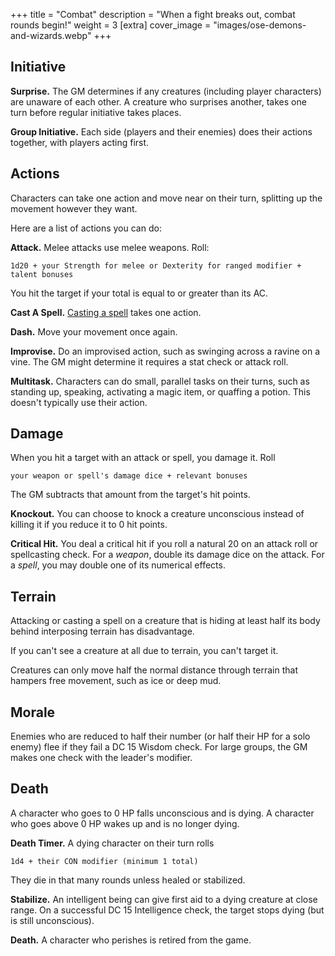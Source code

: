 +++
title = "Combat"
description = "When a fight breaks out, combat rounds begin!"
weight = 3
[extra] 
cover_image = "images/ose-demons-and-wizards.webp"
+++

## Initiative

**Surprise.** The GM determines if any creatures (including player characters)
are unaware of each other. A creature who surprises another, takes one turn
before regular initiative takes places.

**Group Initiative.** Each side (players and their enemies) does their actions
together, with players acting first.

## Actions

Characters can take one action and move near on their turn, splitting up the
movement however they want.

Here are a list of actions you can do:

**Attack.** Melee attacks use melee weapons. Roll:

```
1d20 + your Strength for melee or Dexterity for ranged modifier + talent bonuses
```

You hit the target if your total is equal to or greater than its AC.

**Cast A Spell.** [Casting a spell](@/rules/spellcasting.md) takes one action.

**Dash.** Move your movement once again.

**Improvise.** Do an improvised action, such as swinging across a ravine on a
vine. The GM might determine it requires a stat check or attack roll.

**Multitask.** Characters can do small, parallel tasks on their turns, such as
standing up, speaking, activating a magic item, or quaffing a potion. This
doesn't typically use their action.

## Damage

When you hit a target with an attack or spell, you damage it. Roll

```
your weapon or spell's damage dice + relevant bonuses
```

The GM subtracts that amount from the target's hit points.

**Knockout.** You can choose to knock a creature unconscious instead of killing
it if you reduce it to 0 hit points.

**Critical Hit.** You deal a critical hit if you roll a natural 20 on an attack
roll or spellcasting check. For a _weapon_, double its damage dice on the
attack. For a _spell_, you may double one of its numerical effects.

## Terrain

Attacking or casting a spell on a creature that is hiding at least half its body
behind interposing terrain has disadvantage.

If you can't see a creature at all due to terrain, you can't target it.

Creatures can only move half the normal distance through terrain that hampers
free movement, such as ice or deep mud.

## Morale

Enemies who are reduced to half their number (or half their HP for a solo enemy)
flee if they fail a DC 15 Wisdom check. For large groups, the GM makes one check
with the leader's modifier.

## Death

A character who goes to 0 HP falls unconscious and is dying. A character who
goes above 0 HP wakes up and is no longer dying.

**Death Timer.** A dying character on their turn rolls

```
1d4 + their CON modifier (minimum 1 total)
```

They die in that many rounds unless healed or stabilized.

**Stabilize.** An intelligent being can give first aid to a dying creature at
close range. On a successful DC 15 Intelligence check, the target stops dying
(but is still unconscious).

**Death.** A character who perishes is retired from the game.
